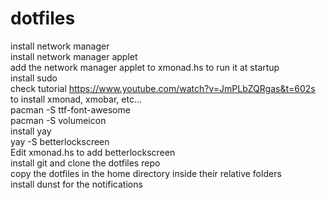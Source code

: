 # dotfiles
install network manager <br>
install network manager applet <br>
add the network manager applet to xmonad.hs to run it at startup <br>
install sudo <br>
check tutorial https://www.youtube.com/watch?v=JmPLbZQRgas&t=602s to install xmonad, xmobar, etc... <br>
pacman -S ttf-font-awesome <br>
pacman -S volumeicon <br>
install yay <br>
yay -S betterlockscreen <br>
Edit xmonad.hs to add betterlockscreen <br>
install git and clone the dotfiles repo <br>
copy the dotfiles in the home directory inside their relative folders <br>
install dunst for the notifications <br>
